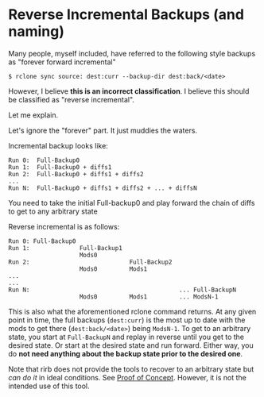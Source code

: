 # Reverse Incremental Backups (and naming)

Many people, myself included, have referred to the following style backups as "forever forward incremental"

    $ rclone sync source: dest:curr --backup-dir dest:back/<date>

However, I believe **this is an incorrect classification**. I believe this should be classified as "reverse incremental".

Let me explain.

Let's ignore the "forever" part. It just muddies the waters.

Incremental backup looks like:

```
Run 0:  Full-Backup0
Run 1:  Full-Backup0 + diffs1
Run 2:  Full-Backup0 + diffs1 + diffs2
...
Run N:  Full-Backup0 + diffs1 + diffs2 + ... + diffsN
```

You need to take the initial Full-backup0 and play forward the chain of diffs to get to any arbitrary state

Reverse incremental is as follows:

```
Run 0: Full-Backup0
Run 1:              Full-Backup1
                    Mods0
Run 2:                            Full-Backup2
                    Mods0         Mods1
...
...
Run N:                                          ... Full-BackupN
                    Mods0         Mods1         ... ModsN-1
```

This is also what the aforementioned rclone command returns. At any given point in time, the full backups (`dest:curr`) is the most up to date with the mods to get there (`dest:back/<date>`) being `ModsN-1`. To get to an arbitrary state, you start at `Full-BackupN` and replay in reverse until you get to the desired state. Or start at the desired state and run forward. Either way, you do **not need anything about the backup state prior to the desired one**.

Note that rirb does not provide the tools to recover to an arbitrary state but *can do it* in ideal conditions. See [Proof of Concept](../restore_proof_of_concept/readme.md). However, it is not the intended use of this tool.